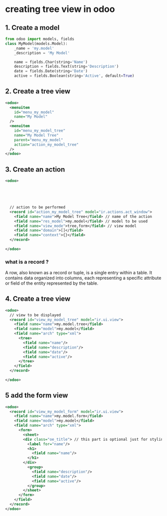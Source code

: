




# creating tree view in odoo


## 1. Create a model

```python
from odoo import models, fields
class MyModel(models.Model):
    _name = 'my.model'
    _description = 'My Model'

    name = fields.Char(string='Name')
    description = fields.Text(string='Description')
    date = fields.Date(string='Date')
    active = fields.Boolean(string='Active', default=True)
```


## 2. Create a tree view

```xml
<odoo>
  <menuitem
    id="menu_my_model" 
    name="My Model" 
  />
  <menuitem 
    id="menu_my_model_tree" 
    name="My Model Tree" 
    parent="menu_my_model" 
    action="action_my_model_tree"
  /> 
</odoo>
```

## 3. Create an action

```xml
<odoo>





  // action to be performed
  <record id="action_my_model_tree" model="ir.actions.act_window">
    <field name="name">My Model Tree</field> // name of the action
    <field name="res_model">my.model</field> // model to be used
    <field name="view_mode">tree,form</field> // view model
    <field name="domain">[]</field>
    <field name="context">{}</field>
  </record>
  
</odoo>
```

### what is a record ? 
A row, also known as a record or tuple, is a single entry within a table. It contains data organized into columns, each representing a specific attribute or field of the entity represented by the table.


## 4. Create a tree view

```xml
<odoo>
  // view to be displayed 
  <record id="view_my_model_tree" model="ir.ui.view">
    <field name="name">my.model.tree</field>
    <field name="model">my.model</field>
    <field name="arch" type="xml">
      <tree>
        <field name="name"/>
        <field name="description"/>
        <field name="date"/>
        <field name="active"/>
      </tree>
    </field>
  </record>
  
</odoo>
```


## 5 add the form view 

```xml
<odoo>
  <record id="view_my_model_form" model="ir.ui.view">
    <field name="name">my.model.form</field>
    <field name="model">my.model</field>
    <field name="arch" type="xml">
      <form>
        <sheet>
        <div class="oe_title"> // this part is optional just for styling
          <label for="name"/>
          <h1>
            <field name="name"/>
          </h1>
        </div>
          <group>
            <field name="description"/>
            <field name="date"/>
            <field name="active"/>
          </group>
        </sheet>
      </form>
    </field>
  </record>
</odoo>
```






